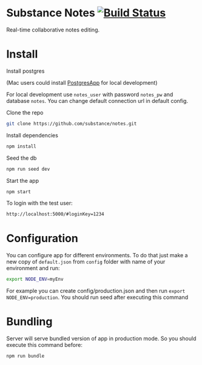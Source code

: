 # Substance Notes [![Build Status](https://travis-ci.org/substance/notes.svg?branch=master)](https://travis-ci.org/substance/notes)

Real-time collaborative notes editing.

# Install

Install postgres

(Mac users could install [PostgresApp](https://github.com/postgresapp/postgresapp) for local development)

For local development use ```notes_user``` with password ```notes_pw``` and database ```notes```. You can change default connection url in default config.

Clone the repo

```bash
git clone https://github.com/substance/notes.git
```

Install dependencies

```bash
npm install
```

Seed the db

```bash
npm run seed dev
```

Start the app

```bash
npm start
```

To login with the test user:

```bash
http://localhost:5000/#loginKey=1234
```

# Configuration

You can configure app for different environments.
To do that just make a new copy of ```default.json``` from ```config``` folder with name of your environment and run:

```bash
export NODE_ENV=myEnv
```

For example you can create config/production.json and then run ```export NODE_ENV=production```.
You should run seed after executing this command

# Bundling

Server will serve bundled version of app in production mode. So you should execute this command before:

```bash
npm run bundle
```
